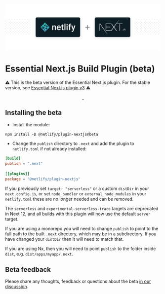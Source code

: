 ![Next.js on Netlify Build Plugin](next-on-netlify.png)

# Essential Next.js Build Plugin (beta)


:warning: This is the beta version of the Essential Next.js plugin. For the stable version, see [Essential Next.js plugin v3](https://github.com/netlify/netlify-plugin-nextjs/tree/v3#readme) :warning:

<p align="center">
  <a aria-label="npm version" href="https://www.npmjs.com/package/@netlify/plugin-nextjs">
    <img alt="" src="https://img.shields.io/npm/v/@netlify/plugin-nextjs">
  </a>
  <a aria-label="MIT License" href="https://img.shields.io/npm/l/@netlify/plugin-nextjs">
    <img alt="" src="https://img.shields.io/npm/l/@netlify/plugin-nextjs">
  </a>
</p>


## Installing the beta


- Install the module:
```shell
npm install -D @netlify/plugin-nextjs@beta
```
- Change the `publish` directory to `.next`  and add the plugin to `netlify.toml` if not already installed:
```toml
[build]
publish = ".next"

[[plugins]]
package = "@netlify/plugin-nextjs"
```

If you previously set `target: "serverless"` or a custom `distDir` in your `next.config.js`, or set `node_bundler` or `external_node_modules` in your `netlify.toml` these are no longer needed and can be removed. 

The `serverless` and `experimental-serverless-trace` targets are deprecated in Next 12, and all builds with this plugin will now use the default `server` target.

If you are using a monorepo you will need to change `publish` to point to the full path to the built `.next` directory, which may be in a subdirectory. If you have changed your `distDir` then it will need to match that. 

If you are using Nx, then you will need to point `publish` to the folder inside `dist`, e.g. `dist/apps/myapp/.next`. 

## Beta feedback

Please share any thoughts, feedback or questions about the beta [in our discussion](https://github.com/netlify/netlify-plugin-nextjs/discussions/706).
